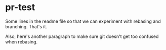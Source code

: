# pr-test


Some lines in the readme file
so that we can experiment with
rebasing and branching. That's it.

Also, here's another paragraph
to make sure git doesn't get too
confused when rebasing.
